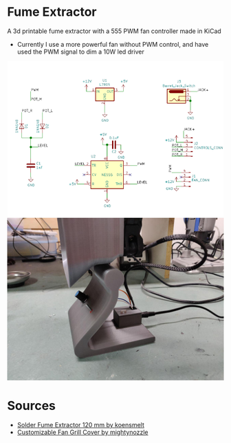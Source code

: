 # Fume Extractor
A 3d printable fume extractor with a 555 PWM fan controller made in KiCad

- Currently I use a more powerful fan without PWM control, and have used the PWM signal to dim a 10W led driver

![Board](https://raw.githubusercontent.com/alextechcc/fume_extractor/master/photos/schematic.PNG)
![Side](https://raw.githubusercontent.com/alextechcc/fume_extractor/master/photos/side.jpg)
# Sources
- [Solder Fume Extractor 120 mm by koensmelt](https://www.thingiverse.com/thing:1436781)
- [Customizable Fan Grill Cover by mightynozzle](https://www.thingiverse.com/thing:2802474)
